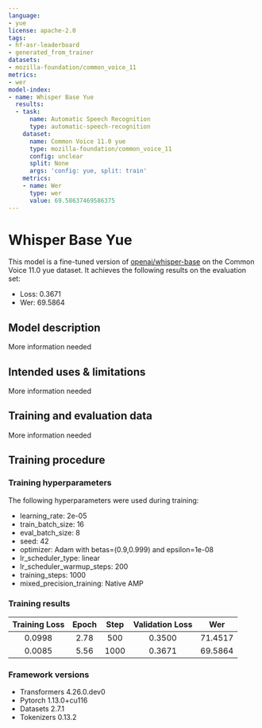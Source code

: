 ```yaml
---
language:
- yue
license: apache-2.0
tags:
- hf-asr-leaderboard
- generated_from_trainer
datasets:
- mozilla-foundation/common_voice_11
metrics:
- wer
model-index:
- name: Whisper Base Yue
  results:
  - task:
      name: Automatic Speech Recognition
      type: automatic-speech-recognition
    dataset:
      name: Common Voice 11.0 yue
      type: mozilla-foundation/common_voice_11
      config: unclear
      split: None
      args: 'config: yue, split: train'
    metrics:
    - name: Wer
      type: wer
      value: 69.58637469586375
---
```


<!-- This model card has been generated automatically according to the information the Trainer had access to. You
should probably proofread and complete it, then remove this comment. -->

# Whisper Base Yue

This model is a fine-tuned version of [openai/whisper-base](https://huggingface.co/openai/whisper-base) on the Common Voice 11.0 yue dataset.
It achieves the following results on the evaluation set:
- Loss: 0.3671
- Wer: 69.5864

## Model description

More information needed

## Intended uses & limitations

More information needed

## Training and evaluation data

More information needed

## Training procedure

### Training hyperparameters

The following hyperparameters were used during training:
- learning_rate: 2e-05
- train_batch_size: 16
- eval_batch_size: 8
- seed: 42
- optimizer: Adam with betas=(0.9,0.999) and epsilon=1e-08
- lr_scheduler_type: linear
- lr_scheduler_warmup_steps: 200
- training_steps: 1000
- mixed_precision_training: Native AMP

### Training results

| Training Loss | Epoch | Step | Validation Loss | Wer     |
|:-------------:|:-----:|:----:|:---------------:|:-------:|
| 0.0998        | 2.78  | 500  | 0.3500          | 71.4517 |
| 0.0085        | 5.56  | 1000 | 0.3671          | 69.5864 |


### Framework versions

- Transformers 4.26.0.dev0
- Pytorch 1.13.0+cu116
- Datasets 2.7.1
- Tokenizers 0.13.2
